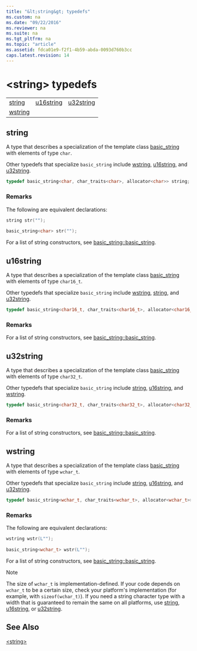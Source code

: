 ```yaml
---
title: "&lt;string&gt; typedefs"
ms.custom: na
ms.date: "09/22/2016"
ms.reviewer: na
ms.suite: na
ms.tgt_pltfrm: na
ms.topic: "article"
ms.assetid: fdca01e9-f2f1-4b59-abda-0093d760b3cc
caps.latest.revision: 14
---
```

# &lt;string&gt; typedefs
||||  
|-|-|-|  
|[string](#string)|[u16string](#u16string)|[u32string](#u32string)|  
|[wstring](#wstring)|  
  
##  <a name="string"></a>  string  
 A type that describes a specialization of the template class [basic_string](../vs140/basic_string-class.md) with elements of type `char`.  
  
 Other typedefs that specialize `basic_string` include [wstring](../vs140/-string--typedefs.md#wstring), [u16string](../vs140/-string--typedefs.md#u16string), and [u32string](../vs140/-string--typedefs.md#u32string).  
  
```cpp  
typedef basic_string<char, char_traits<char>, allocator<char>> string;  
```  
  
### Remarks  
 The following are equivalent declarations:  
  
```cpp  
string str("");  
  
basic_string<char> str("");  
```  
  
 For a list of string constructors, see [basic_string::basic_string](../vs140/basic_string-class.md#basic_string__basic_string).  
  
##  <a name="u16string"></a>  u16string  
 A type that describes a specialization of the template class [basic_string](../vs140/basic_string-class.md) with elements of type `char16_t`.  
  
 Other typedefs that specialize `basic_string` include [wstring](../vs140/-string--typedefs.md#wstring), [string](../vs140/-string--typedefs.md#string), and [u32string](../vs140/-string--typedefs.md#u32string).  
  
```cpp  
typedef basic_string<char16_t, char_traits<char16_t>, allocator<char16_t>> u16string;  
```  
  
### Remarks  
 For a list of string constructors, see [basic_string::basic_string](../vs140/basic_string-class.md#basic_string__basic_string).  
  
##  <a name="u32string"></a>  u32string  
 A type that describes a specialization of the template class [basic_string](../vs140/basic_string-class.md) with elements of type `char32_t`.  
  
 Other typedefs that specialize `basic_string` include [string](../vs140/-string--typedefs.md#string), [u16string](../vs140/-string--typedefs.md#u16string), and [wstring](../vs140/-string--typedefs.md#wstring).  
  
```cpp  
typedef basic_string<char32_t, char_traits<char32_t>, allocator<char32_t>> u32string;  
```  
  
### Remarks  
 For a list of string constructors, see [basic_string::basic_string](../vs140/basic_string-class.md#basic_string__basic_string).  
  
##  <a name="wstring"></a>  wstring  
 A type that describes a specialization of the template class [basic_string](../vs140/basic_string-class.md) with elements of type `wchar_t`.  
  
 Other typedefs that specialize `basic_string` include [string](../vs140/-string--typedefs.md#string), [u16string](../vs140/-string--typedefs.md#u16string), and [u32string](../vs140/-string--typedefs.md#u32string).  
  
```cpp  
typedef basic_string<wchar_t, char_traits<wchar_t>, allocator<wchar_t>> wstring;  
```  
  
### Remarks  
 The following are equivalent declarations:  
  
```cpp  
wstring wstr(L"");  
  
basic_string<wchar_t> wstr(L"");  
```  
  
 For a list of string constructors, see [basic_string::basic_string](../vs140/basic_string-class.md#basic_string__basic_string).  
  
> [!NOTE]
>  The size of `wchar_t` is implementation-defined. If your code depends on `wchar_t` to be a certain size, check your platform's implementation (for example, with `sizeof(wchar_t)`). If you need a string character type with a width that is guaranteed to remain the same on all platforms, use [string](../vs140/-string--typedefs.md#string), [u16string](../vs140/-string--typedefs.md#u16string), or [u32string](../vs140/-string--typedefs.md#u32string).  
  
## See Also  
 [&lt;string&gt;](../vs140/-string-.md)